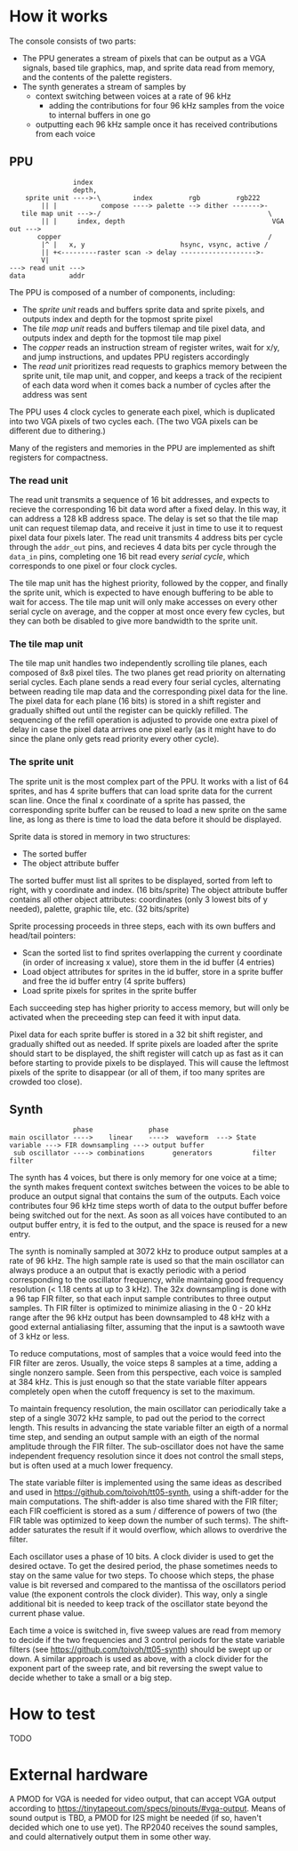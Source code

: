 <!---

This file is used to generate your project datasheet. Please fill in the information below and delete any unused
sections.

You can also include images in this folder and reference them in the markdown. Each image must be less than
512 kb in size, and the combined size of all images must be less than 1 MB.
-->

How it works
============

The console consists of two parts:
- The PPU generates a stream of pixels that can be output as a VGA signals, based tile graphics, map, and sprite data read from memory, and the contents of the palette registers.
- The synth generates a stream of samples by
	- context switching between voices at a rate of 96 kHz
		- adding the contributions for four 96 kHz samples from the voice to internal buffers in one go
	- outputting each 96 kHz sample once it has received contributions from each voice

PPU
---

	                index
	                depth,
	    sprite unit ---->-\        index         rgb         rgb222
	        || |           compose ----> palette --> dither ------->-
	   tile map unit --->-/                                          \
	        || |     index, depth                                     VGA out --->
	       copper                                                    /
	        |^ |   x, y                        hsync, vsync, active /
	        || +<---------raster scan -> delay ------------------->-
	        V|
	---> read unit --->
	data           addr

The PPU is composed of a number of components, including:
- The _sprite unit_ reads and buffers sprite data and sprite pixels, and outputs index and depth for the topmost sprite pixel
- The _tile map unit_ reads and buffers tilemap and tile pixel data,  and outputs index and depth for the topmost tile map pixel
- The _copper_ reads an instruction stream of register writes, wait for x/y, and jump instructions, and updates PPU registers accordingly
- The _read unit_ prioritizes read requests to graphics memory between the sprite unit, tile map unit, and copper, and keeps a track of the recipient of each data word when it comes back a number of cycles after the address was sent

The PPU uses 4 clock cycles to generate each pixel, which is duplicated into two VGA pixels of two cycles each.
(The two VGA pixels can be different due to dithering.)

Many of the registers and memories in the PPU are implemented as shift registers for compactness.

### The read unit
The read unit transmits a sequence of 16 bit addresses, and expects to recieve the corresponding 16 bit data word after a fixed delay. In this way, it can address a 128 kB address space. The delay is set so that the tile map unit can request tilemap data, and receive it just in time to use it to request pixel data four pixels later.
The read unit transmits 4 address bits per cycle through the `addr_out` pins, and recieves 4 data bits per cycle through the `data_in` pins, completing one 16 bit read every _serial cycle_, which corresponds to one pixel or four clock cycles.

The tile map unit has the highest priority, followed by the copper, and finally the sprite unit, which is expected to have enough buffering to be able to wait for access. The tile map unit will only make accesses on every other serial cycle on average, and the copper at most once every few cycles, but they can both be disabled to give more bandwidth to the sprite unit.

### The tile map unit
The tile map unit handles two independently scrolling tile planes, each composed of 8x8 pixel tiles.
The two planes get read priority on alternating serial cycles.
Each plane sends a read every four serial cycles, alternating between reading tile map data and the corresponding pixel data for the line.
The pixel data for each plane (16 bits) is stored in a shift register and gradually shifted out until the register can be quickly refilled. The sequencing of the refill operation is adjusted to provide one extra pixel of delay in case the pixel data arrives one pixel early (as it might have to do since the plane only gets read priority every other cycle).

### The sprite unit
The sprite unit is the most complex part of the PPU. It works with a list of 64 sprites, and has 4 sprite buffers that can load sprite data for the current scan line. Once the final x coordinate of a sprite has passed, the corresponding sprite buffer can be reused to load a new sprite on the same line, as long as there is time to load the data before it should be displayed.

Sprite data is stored in memory in two structures:
- The sorted buffer
- The object attribute buffer

The sorted buffer must list all sprites to be displayed, sorted from left to right, with y coordinate and index. (16 bits/sprite)
The object attribute buffer contains all other object attributes: coordinates (only 3 lowest bits of y needed), palette, graphic tile, etc. (32 bits/sprite)

Sprite processing proceeds in three steps, each with its own buffers and head/tail pointers:
- Scan the sorted list to find sprites overlapping the current y coordinate (in order of increasing x value), store them in the id buffer (4 entries)
- Load object attributes for sprites in the id buffer, store in a sprite buffer and free the id buffer entry (4 sprite buffers)
- Load sprite pixels for sprites in the sprite buffer

Each succeeding step has higher priority to access memory, but will only be activated when the preceeding step can feed it with input data.

Pixel data for each sprite buffer is stored in a 32 bit shift register, and gradually shifted out as needed. If sprite pixels are loaded after the sprite should start to be displayed, the shift register will catch up as fast as it can before starting to provide pixels to be displayed. This will cause the leftmost pixels of the sprite to disappear (or all of them, if too many sprites are crowded too close).

Synth
-----

                    phase              phase
	main oscillator ---->    linear    ---->  waveform  ---> State variable ---> FIR downsampling ---> output buffer
	 sub oscillator ----> combinations       generators          filter               filter

The synth has 4 voices, but there is only memory for one voice at a time; the synth makes frequent context switches between the voices to be able to produce an output signal that contains the sum of the outputs.
Each voice contributes four 96 kHz time steps worth of data to the output buffer before being switched out for the next.
As soon as all voices have contibuted to an output buffer entry, it is fed to the output, and the space is reused for a new entry.

The synth is nominally sampled at 3072 kHz to produce output samples at a rate of 96 kHz. The high sample rate is used so that the main oscillator can always produce a an output that is exactly periodic with a period corresponding to the oscillator frequency, while maintaing good frequency resolution (< 1.18 cents at up to 3 kHz).
The 32x downsampling is done with a 96 tap FIR filter, so that each input sample contributes to three output samples.
Th FIR filter is optimized to minimize aliasing in the 0 - 20 kHz range after the 96 kHz output has been downsampled to 48 kHz with a good external antialiasing filter, assuming that the input is a sawtooth wave of 3 kHz or less.

To reduce computations, most of samples that a voice would feed into the FIR filter are zeros.
Usually, the voice steps 8 samples at a time, adding a single nonzero sample. Seen from this perspective, each voice is sampled at 384 kHz. This is just enough so that the state variable filter appears completely open when the cutoff frequency is set to the maximum.

To maintain frequency resolution, the main oscillator can periodically take a step of a single 3072 kHz sample, to pad out the period to the correct length. This results in advancing the state variable filter an eigth of a normal time step, and sending an output sample with an eigth of the normal amplitude through the FIR filter.
The sub-oscillator does not have the same independent frequency resolution since it does not control the small steps, but is often used at a much lower frequency.

The state variable filter is implemented using the same ideas as described and used in https://github.com/toivoh/tt05-synth, using a shift-adder for the main computations. The shift-adder is also time shared with the FIR filter; each FIR coefficient is stored as a sum / difference of powers of two (the FIR table was optimized to keep down the number of such terms). The shift-adder saturates the result if it would overflow, which allows to overdrive the filter.

Each oscillator uses a phase of 10 bits. A clock divider is used to get the desired octave.
To get the desired period, the phase sometimes needs to stay on the same value for two steps.
To choose which steps, the phase value is bit reversed and compared to the mantissa of the oscillators period value (the exponent controls the clock divider). This way, only a single additional bit is needed to keep track of the oscillator state beyond the current phase value.

Each time a voice is switched in, five sweep values are read from memory to decide if the two frequencies and 3 control periods for the state variable filters (see https://github.com/toivoh/tt05-synth) should be swept up or down. A similar approach is used as above, with a clock divider for the exponent part of the sweep rate, and bit reversing the swept value to decide whether to take a small or a big step.

How to test
===========

TODO

External hardware
=================

A PMOD for VGA is needed for video output, that can accept VGA output according to https://tinytapeout.com/specs/pinouts/#vga-output.
Means of sound output is TBD, a PMOD for I2S might be needed (if so, haven't decided which one to use yet).
The RP2040 receives the sound samples, and could alternatively output them in some other way.
